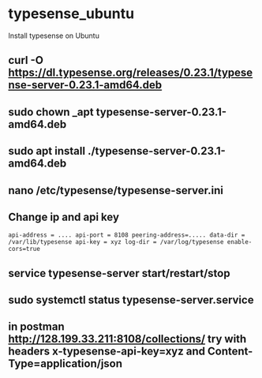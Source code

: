 # typesense_ubuntu
Install typesense on Ubuntu

## curl -O https://dl.typesense.org/releases/0.23.1/typesense-server-0.23.1-amd64.deb
## sudo chown _apt typesense-server-0.23.1-amd64.deb
## sudo apt install ./typesense-server-0.23.1-amd64.deb
## nano /etc/typesense/typesense-server.ini
## Change ip and api key
``api-address = ....
api-port = 8108
peering-address=.....
data-dir = /var/lib/typesense
api-key = xyz
log-dir = /var/log/typesense
enable-cors=true``


## service typesense-server start/restart/stop 

## sudo systemctl status typesense-server.service

## in postman http://128.199.33.211:8108/collections/  try with headers x-typesense-api-key=xyz and Content-Type=application/json
